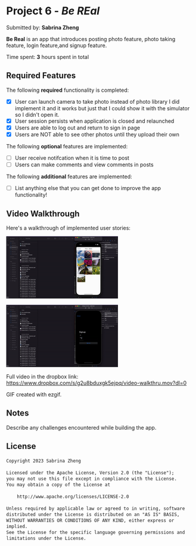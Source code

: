 # Project 6 - *Be REal*

Submitted by: **Sabrina Zheng**

**Be Real** is an app that introduces posting photo feature, photo taking feature, login feature,and signup feature.

Time spent: **3** hours spent in total

## Required Features

The following **required** functionality is completed:

- [X] User can launch camera to take photo instead of photo library
        I did implement it and it works but just that I could show it with the simulator so I didn't open it. 
- [X] User session persists when application is closed and relaunched
- [X] Users are able to log out and return to sign in page
- [X] Users are NOT able to see other photos until they upload their own    
 
The following **optional** features are implemented:

- [ ] User receive notifcation when it is time to post
- [ ] Users can make comments and view comments in posts    

The following **additional** features are implemented:

- [ ] List anything else that you can get done to improve the app functionality!

## Video Walkthrough

Here's a walkthrough of implemented user stories:

<img src='v1.gif' title='Video Walkthrough' width='300' alt='Video Walkthrough' /><br>

<img src='v2.gif' title='Video Walkthrough' width='300' alt='Video Walkthrough' />

Full video in the dropbox link:
https://www.dropbox.com/s/g2u8bduxgk5ejpq/video-walkthru.mov?dl=0

<!-- Replace this with whatever GIF tool you used! -->
GIF created with ezgif. 
<!-- Recommended tools:
[Kap](https://getkap.co/) for macOS
[ScreenToGif](https://www.screentogif.com/) for Windows
[peek](https://github.com/phw/peek) for Linux. -->

## Notes

Describe any challenges encountered while building the app.

## License

    Copyright 2023 Sabrina Zheng

    Licensed under the Apache License, Version 2.0 (the "License");
    you may not use this file except in compliance with the License.
    You may obtain a copy of the License at

        http://www.apache.org/licenses/LICENSE-2.0

    Unless required by applicable law or agreed to in writing, software
    distributed under the License is distributed on an "AS IS" BASIS,
    WITHOUT WARRANTIES OR CONDITIONS OF ANY KIND, either express or implied.
    See the License for the specific language governing permissions and
    limitations under the License.
